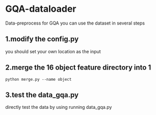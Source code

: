 # GQA-dataloader
Data-preprocess for GQA
you can use the dataset in several steps

## 1.modify the config.py
you should set your own location as the input
## 2.merge the 16 object feature directory into 1
<pre><code>python merge.py --name object</code></pre>

## 3.test the data_gqa.py
directly test the data by using running data_gqa.py
